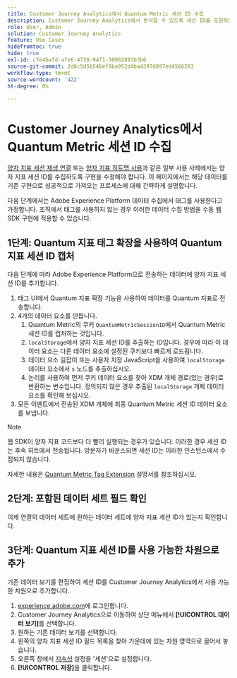 ```yaml
---
title: Customer Journey Analytics에서 Quantum Metric 세션 ID 수집
description: Customer Journey Analytics에서 분석할 수 있도록 세션 ID를 포함하도록 구현을 수정합니다.
role: User, Admin
solution: Customer Journey Analytics
feature: Use Cases
hidefromtoc: true
hide: true
exl-id: cfe4bafd-afe6-4738-94f1-30882893b3b6
source-git-commit: 2d6c5d5b546ef8ba952d4ba4397d897ed4566283
workflow-type: tm+mt
source-wordcount: '422'
ht-degree: 0%

---
```


# Customer Journey Analytics에서 Quantum Metric 세션 ID 수집

[양자 지표 세션 재생 연결](tie-session-replays.md) 또는 [양자 지표 히트맵 사용](heatmap.md)과 같은 일부 사용 사례에서는 양자 지표 세션 ID를 수집하도록 구현을 수정해야 합니다. 이 페이지에서는 해당 데이터를 기존 구현으로 성공적으로 가져오는 프로세스에 대해 간략하게 설명합니다.

다음 단계에서는 Adobe Experience Platform 데이터 수집에서 태그를 사용한다고 가정합니다. 조직에서 태그를 사용하지 않는 경우 이러한 데이터 수집 방법을 수동 웹 SDK 구현에 적용할 수 있습니다.

## 1단계: Quantum 지표 태그 확장을 사용하여 Quantum 지표 세션 ID 캡처

다음 단계에 따라 Adobe Experience Platform으로 전송하는 데이터에 양자 지표 세션 ID를 추가합니다.

1. 태그 UI에서 Quantum 지표 확장 기능을 사용하여 데이터를 Quantum 지표로 전송합니다.
1. 4개의 데이터 요소를 만듭니다.
   1. Quantum Metric의 쿠키 `QuantumMetricSessionID`에서 Quantum Metric 세션 ID를 캡처하는 것입니다.
   1. `localStorage`에서 양자 지표 세션 ID를 추출하는 ID입니다. 경우에 따라 이 데이터 요소는 다른 데이터 요소에 설정된 쿠키보다 빠르게 로드됩니다.
   1. 데이터 요소 길잡이 또는 사용자 지정 JavaScript을 사용하여 `localStorage` 데이터 요소에서 `s` 노드를 추출하십시오.
   1. 논리를 사용하여 먼저 쿠키 데이터 요소를 찾아 XDM 개체 경로(있는 경우)로 반환하는 변수입니다. 정의되지 않은 경우 추출된 `localStorage` 개체 데이터 요소를 확인해 보십시오.
1. 모든 이벤트에서 전송된 XDM 개체에 최종 Quantum Metric 세션 ID 데이터 요소를 보냅니다.

>[!NOTE]
>웹 SDK이 양자 지표 코드보다 더 빨리 실행되는 경우가 있습니다. 이러한 경우 세션 ID는 후속 히트에서 전송됩니다. 방문자가 바운스되면 세션 ID는 이러한 인스턴스에서 수집되지 않습니다.

자세한 내용은 [Quantum Metric Tag Extension](https://experienceleague.adobe.com/en/docs/experience-platform/destinations/catalog/analytics/quantum-metric) 설명서를 참조하십시오.

## 2단계: 포함된 데이터 세트 필드 확인

이제 연결의 데이터 세트에 원하는 데이터 세트에 양자 지표 세션 ID가 있는지 확인합니다.

## 3단계: Quantum 지표 세션 ID를 사용 가능한 차원으로 추가

기존 데이터 보기를 편집하여 세션 ID를 Customer Journey Analytics에서 사용 가능한 차원으로 추가합니다.

1. [experience.adobe.com](https://experience.adobe.com)에 로그인합니다.
1. Customer Journey Analytics으로 이동하여 상단 메뉴에서 **[!UICONTROL 데이터 보기]**&#x200B;를 선택합니다.
1. 원하는 기존 데이터 보기를 선택합니다.
1. 왼쪽의 양자 지표 세션 ID 필드 목록을 찾아 가운데에 있는 차원 영역으로 끌어서 놓습니다.
1. 오른쪽 창에서 [지속성](/help/data-views/component-settings/persistence.md) 설정을 &#39;세션&#39;으로 설정합니다.
1. **[!UICONTROL 저장]**&#x200B;을 클릭합니다.


